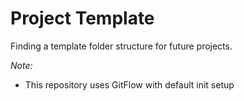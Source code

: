 # Project Template

Finding a template folder structure for future projects.

_Note:_
- This repository uses GitFlow with default init setup
